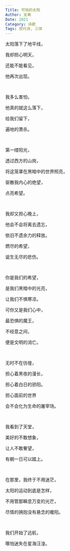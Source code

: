 ```yaml
---
Title: 可怕的太阳
Author: 支离
Date: 2021
Category: 诗歌
Tags: 现代诗, 三体
---
```


太阳落下了地平线，

我却担心明天，

还能不能看见，

他再次出现。

<br>

我多么害怕，

他真的就这么落下，

给我们留下，

遍地的萧杀。

<br>

第一缕阳光，

透过西方的山岗，

将这笼罩在黑暗中的世界照亮，

驱散我内心的绝望，

点亮希望。

<br>

我却又担心晚上，

他会不会将离去遗忘，

依旧不遗余力的释放。

燃尽的希望，

诞生无尽的悲伤。

<br>

你是我们的希望，

是我们黑暗中的光亮，

让我们不惧寒凉。

可你又是我们心中，

最恐惧的魔王，

不经意之间，

便是文明的消亡。

<br>

无时不在彷徨，

担心着黑夜的漫长，

担心着白日的骄阳。

担心面前的世界

会不会化为生命的屠宰场。

<br>

我看到了天堂，

美好的不敢想象，

让人不敢奢望，

有朝一日可以踏上。

<br>

在那里，我终于不用迷茫，

太阳的运动到底是怎样，

不用管那瞬息万变的光芒，

尽情的拥抱没有悬念的暖阳。

<br>

我们开始了远航，

哪怕迷失在星海汪湟。

